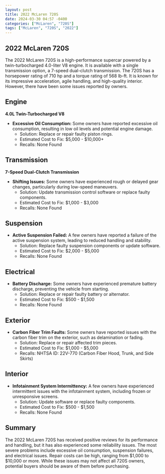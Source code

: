 ```yaml
---
layout: post
title: 2022 McLaren 720S
date: 2024-03-30 04:57 -0400
categories: ["McLaren", "720S"]
tags: ["McLaren", "720S", "2022"]
---
```

## 2022 McLaren 720S

The 2022 McLaren 720S is a high-performance supercar powered by a twin-turbocharged 4.0-liter V8 engine. It is available with a single transmission option, a 7-speed dual-clutch transmission. The 720S has a horsepower rating of 710 hp and a torque rating of 568 lb-ft. It is known for its impressive acceleration, agile handling, and high-quality interior. However, there have been some issues reported by owners.

## Engine

**4.0L Twin-Turbocharged V8**

- **Excessive Oil Consumption:** Some owners have reported excessive oil consumption, resulting in low oil levels and potential engine damage.
  - Solution: Replace or repair faulty piston rings.
  - Estimated Cost to Fix: $5,000 - $10,000+
  - Recalls: None Found

## Transmission

**7-Speed Dual-Clutch Transmission**

- **Shifting Issues:** Some owners have experienced rough or delayed gear changes, particularly during low-speed maneuvers.
  - Solution: Update transmission control software or replace faulty components.
  - Estimated Cost to Fix: $1,000 - $3,000
  - Recalls: None Found

## Suspension

- **Active Suspension Failed:** A few owners have reported a failure of the active suspension system, leading to reduced handling and stability.
  - Solution: Replace faulty suspension components or update software.
  - Estimated Cost to Fix: $2,000 - $5,000
  - Recalls: None Found

## Electrical

- **Battery Discharge:** Some owners have experienced premature battery discharge, preventing the vehicle from starting.
  - Solution: Replace or repair faulty battery or alternator.
  - Estimated Cost to Fix: $500 - $1,500
  - Recalls: None Found

## Exterior

- **Carbon Fiber Trim Faults:** Some owners have reported issues with the carbon fiber trim on the exterior, such as delamination or fading.
  - Solution: Replace or repair affected trim pieces.
  - Estimated Cost to Fix: $1,000 - $5,000
  - Recalls: NHTSA ID: 22V-770 (Carbon Fiber Hood, Trunk, and Side Skirts)

## Interior

- **Infotainment System Intermittency:** A few owners have experienced intermittent issues with the infotainment system, including frozen or unresponsive screens.
  - Solution: Update software or replace faulty components.
  - Estimated Cost to Fix: $500 - $1,500
  - Recalls: None Found

## Summary

The 2022 McLaren 720S has received positive reviews for its performance and handling, but it has also experienced some reliability issues. The most severe problems include excessive oil consumption, suspension failures, and electrical issues. Repair costs can be high, ranging from $1,000 to $10,000 or more. While these issues may not affect all 720S owners, potential buyers should be aware of them before purchasing.
